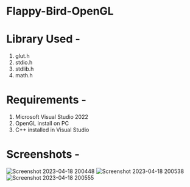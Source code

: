 # Flappy-Bird-OpenGL

# Library Used - 
1. glut.h
2. stdio.h
3. stdlib.h
4. math.h

# Requirements - 
1. Microsoft Visual Studio 2022
2. OpenGL install on PC
3. C++ installed in Visual Studio

# Screenshots - 
![Screenshot 2023-04-18 200448](https://user-images.githubusercontent.com/68467567/232818927-55e072d9-4ea6-46f7-aa47-43c7341c3715.png)
![Screenshot 2023-04-18 200538](https://user-images.githubusercontent.com/68467567/232818954-6fe680f6-2598-4759-83fa-30b57b4f4e87.png)
![Screenshot 2023-04-18 200555](https://user-images.githubusercontent.com/68467567/232818972-bdf483d6-90c9-4735-8f7e-d489add6bee8.png)
